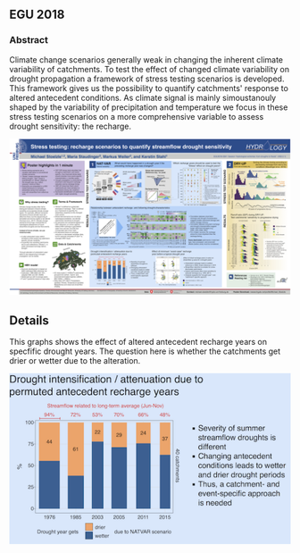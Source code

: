 ## EGU 2018

### Abstract
Climate change scenarios generally weak in changing the inherent climate variability of catchments. To test the effect of changed climate variability on drought propagation a framework of stress testing scenarios is developed. This framework gives us the possibility to quantify catchments' response to altered antecedent conditions. As climate signal is mainly simoustanouly shaped by the variability of precipitation and temperature we focus in these stress testing scenarios on a more comprehensive variable to assess drought sensitivity: the recharge.

![Poster](EGU2018_Stoelzle_et_al.png)


## Details
This graphs shows the effect of altered antecedent recharge years on specfific drought years. The question here is whether the catchments get drier or wetter due to the alteration.

![Poster_Zoom](EGU2018_Stoelzle_et_al_zoom.png)
